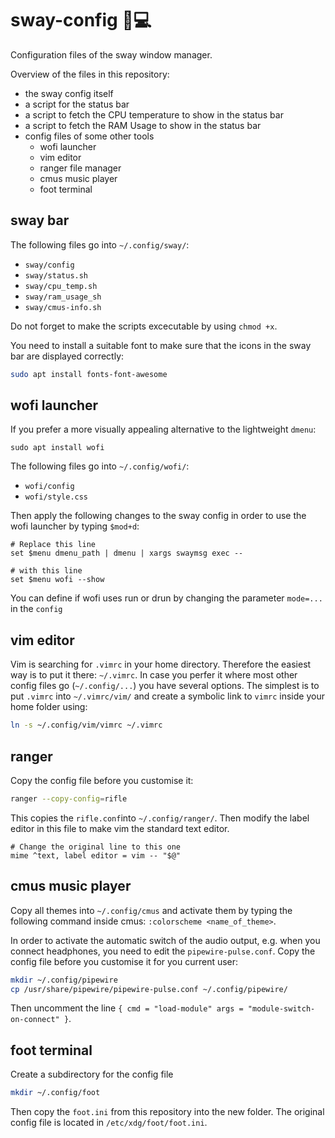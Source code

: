 # sway-config :penguin::computer:
Configuration files of the sway window manager. 

Overview of the files in this repository:
- the sway config itself
- a script for the status bar
- a script to fetch the CPU temperature to show in the status bar
- a script to fetch the RAM Usage to show in the status bar
- config files of some other tools
  - wofi launcher
  - vim editor
  - ranger file manager
  - cmus music player
  - foot terminal

## sway bar
The following files go into `~/.config/sway/`:
- `sway/config`
- `sway/status.sh`
- `sway/cpu_temp.sh`
- `sway/ram_usage_sh`
- `sway/cmus-info.sh`

Do not forget to make the scripts excecutable by using `chmod +x`. 

You need to install a suitable font to make sure that the icons in the sway bar are displayed correctly:
```bash
sudo apt install fonts-font-awesome
```

## wofi launcher

If you prefer a more visually appealing alternative to the lightweight `dmenu`: 

```
sudo apt install wofi
```

The following files go into `~/.config/wofi/`:
- `wofi/config`
- `wofi/style.css`

Then apply the following changes to the sway config in order to use the wofi launcher by typing `$mod+d`:
```
# Replace this line
set $menu dmenu_path | dmenu | xargs swaymsg exec --

# with this line
set $menu wofi --show
```
You can define if wofi uses run or drun by changing the parameter `mode=...` in the `config` 


## vim editor
Vim is searching for `.vimrc` in your home directory. Therefore the easiest way is to put it there: `~/.vimrc`. In case you perfer it where most other config files go (`~/.config/...`) you have several options. The simplest is to put `.vimrc` into `~/.vimrc/vim/` and create a symbolic link to `vimrc` inside your home folder using:

```bash
ln -s ~/.config/vim/vimrc ~/.vimrc
```

## ranger
Copy the config file before you customise it:
```bash
ranger --copy-config=rifle
```
This copies the `rifle.conf`into `~/.config/ranger/`. Then modify the label editor in this file to make vim the standard text editor. 
```
# Change the original line to this one
mime ^text, label editor = vim -- "$@" 
```

## cmus music player

Copy all themes into `~/.config/cmus` and activate them by typing the following command inside cmus: `:colorscheme <name_of_theme>`. 

In order to activate the automatic switch of the audio output, e.g. when you connect headphones, you need to edit the `pipewire-pulse.conf`. Copy the config file before you customise it for you current user:
```bash
mkdir ~/.config/pipewire
cp /usr/share/pipewire/pipewire-pulse.conf ~/.config/pipewire/
```
Then uncomment the line `{ cmd = "load-module" args = "module-switch-on-connect" }`. 

## foot terminal

Create a subdirectory for the config file
```bash
mkdir ~/.config/foot
```
Then copy the `foot.ini` from this repository into the new folder. The original config file is located in `/etc/xdg/foot/foot.ini`. 

